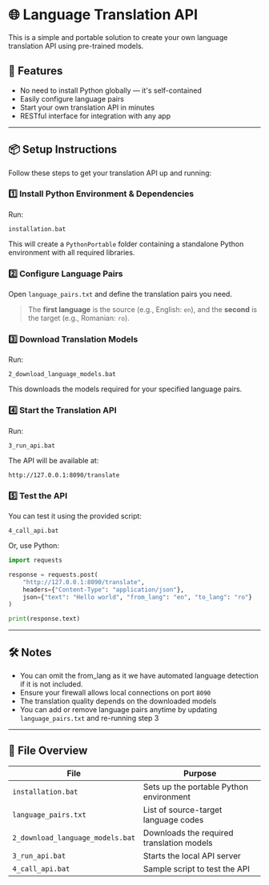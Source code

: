 # 🌐 Language Translation API

This is a simple and portable solution to create your own language translation API using pre-trained models.

## 🚀 Features
- No need to install Python globally — it's self-contained
- Easily configure language pairs
- Start your own translation API in minutes
- RESTful interface for integration with any app

---

## 📦 Setup Instructions

Follow these steps to get your translation API up and running:

### 1️⃣ Install Python Environment & Dependencies
Run:
```
installation.bat
```
This will create a `PythonPortable` folder containing a standalone Python environment with all required libraries.

### 2️⃣ Configure Language Pairs
Open `language_pairs.txt` and define the translation pairs you need.

> The **first language** is the source (e.g., English: `en`), and the **second** is the target (e.g., Romanian: `ro`).

### 3️⃣ Download Translation Models
Run:
```
2_download_language_models.bat
```
This downloads the models required for your specified language pairs.

### 4️⃣ Start the Translation API
Run:
```
3_run_api.bat
```
The API will be available at:
```
http://127.0.0.1:8090/translate
```

### 5️⃣ Test the API
You can test it using the provided script:
```
4_call_api.bat
```
Or, use Python:
```python
import requests

response = requests.post(
    "http://127.0.0.1:8090/translate",
    headers={"Content-Type": "application/json"},
    json={"text": "Hello world", "from_lang": "en", "to_lang": "ro"}
)

print(response.text)
```

---

## 🛠 Notes
- You can omit the from_lang as it we have automated language detection if it is not included.
- Ensure your firewall allows local connections on port `8090`
- The translation quality depends on the downloaded models
- You can add or remove language pairs anytime by updating `language_pairs.txt` and re-running step 3

---

## 📁 File Overview

| File | Purpose |
|------|---------|
| `installation.bat` | Sets up the portable Python environment |
| `language_pairs.txt` | List of source-target language codes |
| `2_download_language_models.bat` | Downloads the required translation models |
| `3_run_api.bat` | Starts the local API server |
| `4_call_api.bat` | Sample script to test the API |
